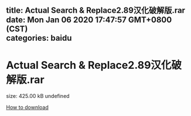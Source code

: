 
title: Actual Search & Replace2.89汉化破解版.rar
date: Mon Jan 06 2020 17:47:57 GMT+0800 (CST)    
categories: baidu
---

# Actual Search & Replace2.89汉化破解版.rar
size: 425.00 kB
 undefined
 

[How to download](https://bpcam.bemobtrk.com/go/2ceec3aa-1ca2-46d6-b9ff-aaa5c184517c?jno=3143)